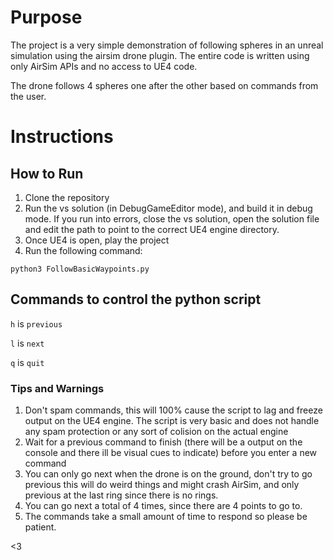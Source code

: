 # Purpose
The project is a very simple demonstration of following spheres in an unreal simulation using the airsim drone plugin. The entire code is written using only AirSim APIs and no access to UE4 code.

The drone follows 4 spheres one after the other based on commands from the user.

# Instructions

## How to Run

1. Clone the repository
2. Run the vs solution (in DebugGameEditor mode), and build it in debug mode. If you run into errors, close the vs solution, open the solution file and edit the path to point to the correct UE4 engine directory.
3. Once UE4 is open, play the project
4. Run the following command:
```
python3 FollowBasicWaypoints.py
```

## Commands to control the python script

`h` is `previous` 

`l` is `next` 

`q` is `quit` 

### Tips and Warnings
1. Don't spam commands, this will 100% cause the script to lag and freeze output on the UE4 engine. The script is very basic and does not handle any spam protection or any sort of colision on the actual engine
2. Wait for a previous command to finish (there will be a output on the console and there ill be visual cues to indicate) before you enter a new command 
3. You can only go next when the drone is on the ground, don't try to go previous this will do weird things and might crash AirSim, and only previous at the last ring since there is no rings.
4. You can go next a total of 4 times, since there are 4 points to go to.
5. The commands take a small amount of time to respond so please be patient.

<3
